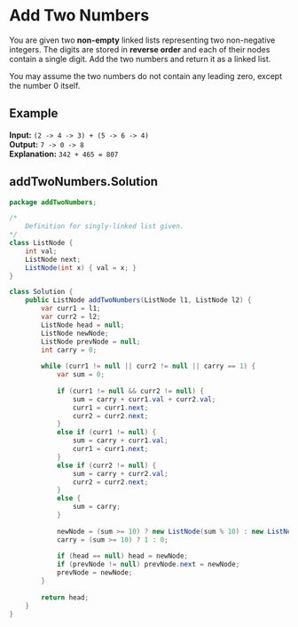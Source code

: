 # Add Two Numbers
You are given two **non-empty** linked lists representing two non-negative integers. The digits are stored in **reverse order** and each of their nodes contain a single digit. Add the two numbers and return it as a linked list.

You may assume the two numbers do not contain any leading zero, except the number 0 itself.

## Example
**Input:** `(2 -> 4 -> 3) + (5 -> 6 -> 4)`\
**Output:** `7 -> 0 -> 8`\
**Explanation:** `342 + 465 = 807`

## addTwoNumbers.Solution
```java
package addTwoNumbers;

/*
    Definition for singly-linked list given.
*/
class ListNode {
    int val;
    ListNode next;
    ListNode(int x) { val = x; }
}

class Solution {
    public ListNode addTwoNumbers(ListNode l1, ListNode l2) {        
        var curr1 = l1;
        var curr2 = l2;
        ListNode head = null;
        ListNode newNode;
        ListNode prevNode = null;
        int carry = 0;
        
        while (curr1 != null || curr2 != null || carry == 1) {
            var sum = 0;
            
            if (curr1 != null && curr2 != null) {
                sum = carry + curr1.val + curr2.val;
                curr1 = curr1.next;
                curr2 = curr2.next;
            }
            else if (curr1 != null) {
                sum = carry + curr1.val;
                curr1 = curr1.next;
            }
            else if (curr2 != null) {
                sum = carry + curr2.val;
                curr2 = curr2.next;
            }
            else {
                sum = carry;
            }
            
            newNode = (sum >= 10) ? new ListNode(sum % 10) : new ListNode(sum);
            carry = (sum >= 10) ? 1 : 0;
            
            if (head == null) head = newNode;
            if (prevNode != null) prevNode.next = newNode;
            prevNode = newNode;
        }
        
        return head;
    }
}
```